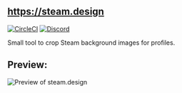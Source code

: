 ## https://steam.design
[![CircleCI](https://circleci.com/gh/sapic/sapic/tree/master.svg?style=svg)](https://circleci.com/gh/sapic/sapic/tree/master) [![Discord](https://discordapp.com/api/guilds/304986224467378177/widget.png)](https://discord.gg/jnqnHuX)

Small tool to crop Steam background images for profiles.

## Preview:

![Preview of steam.design](http://i.oddball.tf/ppIHb.jpg?raw=true)
